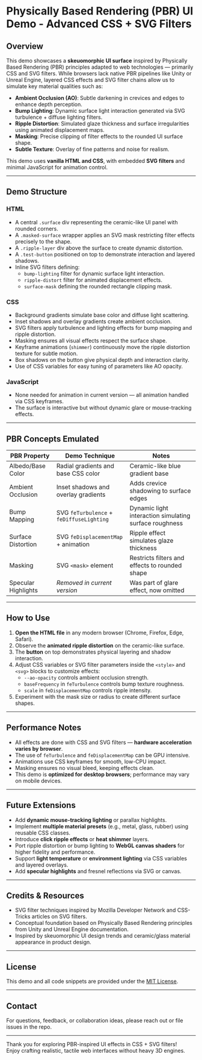 # Physically Based Rendering (PBR) UI Demo - Advanced CSS + SVG Filters

## Overview

This demo showcases a **skeuomorphic UI surface** inspired by Physically Based Rendering (PBR) principles adapted to web technologies — primarily CSS and SVG filters. While browsers lack native PBR pipelines like Unity or Unreal Engine, layered CSS effects and SVG filter chains allow us to simulate key material qualities such as:

- **Ambient Occlusion (AO)**: Subtle darkening in crevices and edges to enhance depth perception.
- **Bump Lighting**: Dynamic surface light interaction generated via SVG turbulence + diffuse lighting filters.
- **Ripple Distortion**: Simulated glaze thickness and surface irregularities using animated displacement maps.
- **Masking**: Precise clipping of filter effects to the rounded UI surface shape.
- **Subtle Texture**: Overlay of fine patterns and noise for realism.

This demo uses **vanilla HTML and CSS**, with embedded **SVG filters** and minimal JavaScript for animation control.

---

## Demo Structure

### HTML

- A central `.surface` div representing the ceramic-like UI panel with rounded corners.
- A `.masked-surface` wrapper applies an SVG mask restricting filter effects precisely to the shape.
- A `.ripple-layer` div above the surface to create dynamic distortion.
- A `.test-button` positioned on top to demonstrate interaction and layered shadows.
- Inline SVG filters defining:
  - `bump-lighting` filter for dynamic surface light interaction.
  - `ripple-distort` filter for animated displacement effects.
  - `surface-mask` defining the rounded rectangle clipping mask.

### CSS

- Background gradients simulate base color and diffuse light scattering.
- Inset shadows and overlay gradients create ambient occlusion.
- SVG filters apply turbulence and lighting effects for bump mapping and ripple distortion.
- Masking ensures all visual effects respect the surface shape.
- Keyframe animations (`shimmer`) continuously move the ripple distortion texture for subtle motion.
- Box shadows on the button give physical depth and interaction clarity.
- Use of CSS variables for easy tuning of parameters like AO opacity.

### JavaScript

- None needed for animation in current version — all animation handled via CSS keyframes.
- The surface is interactive but without dynamic glare or mouse-tracking effects.

---

## PBR Concepts Emulated

| PBR Property         | Demo Technique                        | Notes                                      |
|---------------------|-------------------------------------|--------------------------------------------|
| Albedo/Base Color   | Radial gradients and base CSS color  | Ceramic-like blue gradient base             |
| Ambient Occlusion   | Inset shadows and overlay gradients  | Adds crevice shadowing to surface edges     |
| Bump Mapping        | SVG `feTurbulence` + `feDiffuseLighting` | Dynamic light interaction simulating surface roughness |
| Surface Distortion  | SVG `feDisplacementMap` + animation   | Ripple effect simulates glaze thickness     |
| Masking            | SVG `<mask>` element                   | Restricts filters and effects to rounded shape |
| Specular Highlights | *Removed in current version*           | Was part of glare effect, now omitted       |

---

## How to Use

1. **Open the HTML file** in any modern browser (Chrome, Firefox, Edge, Safari).
2. Observe the **animated ripple distortion** on the ceramic-like surface.
3. The **button** on top demonstrates physical layering and shadow interaction.
4. Adjust CSS variables or SVG filter parameters inside the `<style>` and `<svg>` blocks to customize effects:
   - `--ao-opacity` controls ambient occlusion strength.
   - `baseFrequency` in `feTurbulence` controls bump texture roughness.
   - `scale` in `feDisplacementMap` controls ripple intensity.
5. Experiment with the mask size or radius to create different surface shapes.

---

## Performance Notes

- All effects are done with CSS and SVG filters — **hardware acceleration varies by browser**.
- The use of `feTurbulence` and `feDisplacementMap` can be GPU intensive.
- Animations use CSS keyframes for smooth, low-CPU impact.
- Masking ensures no visual bleed, keeping effects clean.
- This demo is **optimized for desktop browsers**; performance may vary on mobile devices.

---

## Future Extensions

- Add **dynamic mouse-tracking lighting** or parallax highlights.
- Implement **multiple material presets** (e.g., metal, glass, rubber) using reusable CSS classes.
- Introduce **click ripple effects** or **heat shimmer** layers.
- Port ripple distortion or bump lighting to **WebGL canvas shaders** for higher fidelity and performance.
- Support **light temperature** or **environment lighting** via CSS variables and layered overlays.
- Add **specular highlights** and fresnel reflections via SVG or canvas.

---

## Credits & Resources

- SVG filter techniques inspired by Mozilla Developer Network and CSS-Tricks articles on SVG filters.
- Conceptual foundation based on Physically Based Rendering principles from Unity and Unreal Engine documentation.
- Inspired by skeuomorphic UI design trends and ceramic/glass material appearance in product design.

---

## License

This demo and all code snippets are provided under the [MIT License](https://opensource.org/licenses/MIT).

---

## Contact

For questions, feedback, or collaboration ideas, please reach out or file issues in the repo.

---

Thank you for exploring PBR-inspired UI effects in CSS + SVG filters!  
Enjoy crafting realistic, tactile web interfaces without heavy 3D engines.